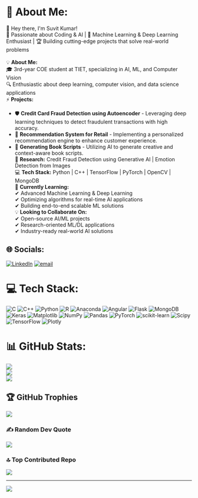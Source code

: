 # 💫 About Me:
👋 Hey there, I'm Suvit Kumar!<br>🚀 Passionate about Coding & AI | 🤖 Machine Learning & Deep Learning Enthusiast | 🏆 Building cutting-edge projects that solve real-world problems<br><br>💡 **About Me:**<br>🎓 3rd-year COE student at TIET, specializing in AI, ML, and Computer Vision<br>🔍 Enthusiastic about deep learning, computer vision, and data science applications<br>⚡ **Projects:**  
   - 🛡 **Credit Card Fraud Detection using Autoencoder** - Leveraging deep learning techniques to detect fraudulent transactions with high accuracy.  
   - 🛒 **Recommendation System for Retail** - Implementing a personalized recommendation engine to enhance customer experience.  
   - 📖 **Generating Book Scripts** - Utilizing AI to generate creative and context-aware book scripts.  
🔬 **Research:** Credit Fraud Detection using Generative AI | Emotion Detection from Images<br>💻 **Tech Stack:** Python | C++ | TensorFlow | PyTorch | OpenCV | MongoDB<br>🌱 **Currently Learning:**<br>✔ Advanced Machine Learning & Deep Learning<br>✔ Optimizing algorithms for real-time AI applications<br>✔ Building end-to-end scalable ML solutions<br>💡 **Looking to Collaborate On:**<br>✔ Open-source AI/ML projects<br>✔ Research-oriented ML/DL applications<br>✔ Industry-ready real-world AI solutions

## 🌐 Socials:
[![LinkedIn](https://img.shields.io/badge/LinkedIn-%230077B5.svg?logo=linkedin&logoColor=white)](https://linkedin.com/in/https://www.linkedin.com/in/suvitkumar03/) [![email](https://img.shields.io/badge/Email-D14836?logo=gmail&logoColor=white)](mailto:skumar5_be22@thapar.edu) 

# 💻 Tech Stack:
![C](https://img.shields.io/badge/c-%2300599C.svg?style=flat-square&logo=c&logoColor=white) ![C++](https://img.shields.io/badge/c++-%2300599C.svg?style=flat-square&logo=c%2B%2B&logoColor=white) ![Python](https://img.shields.io/badge/python-3670A0?style=flat-square&logo=python&logoColor=ffdd54) ![R](https://img.shields.io/badge/r-%23276DC3.svg?style=flat-square&logo=r&logoColor=white) ![Anaconda](https://img.shields.io/badge/Anaconda-%2344A833.svg?style=flat-square&logo=anaconda&logoColor=white) ![Angular](https://img.shields.io/badge/angular-%23DD0031.svg?style=flat-square&logo=angular&logoColor=white) ![Flask](https://img.shields.io/badge/flask-%23000.svg?style=flat-square&logo=flask&logoColor=white) ![MongoDB](https://img.shields.io/badge/MongoDB-%234ea94b.svg?style=flat-square&logo=mongodb&logoColor=white) ![Keras](https://img.shields.io/badge/Keras-%23D00000.svg?style=flat-square&logo=Keras&logoColor=white) ![Matplotlib](https://img.shields.io/badge/Matplotlib-%23ffffff.svg?style=flat-square&logo=Matplotlib&logoColor=black) ![NumPy](https://img.shields.io/badge/numpy-%23013243.svg?style=flat-square&logo=numpy&logoColor=white) ![Pandas](https://img.shields.io/badge/pandas-%23150458.svg?style=flat-square&logo=pandas&logoColor=white) ![PyTorch](https://img.shields.io/badge/PyTorch-%23EE4C2C.svg?style=flat-square&logo=PyTorch&logoColor=white) ![scikit-learn](https://img.shields.io/badge/scikit--learn-%23F7931E.svg?style=flat-square&logo=scikit-learn&logoColor=white) ![Scipy](https://img.shields.io/badge/SciPy-%230C55A5.svg?style=flat-square&logo=scipy&logoColor=%white) ![TensorFlow](https://img.shields.io/badge/TensorFlow-%23FF6F00.svg?style=flat-square&logo=TensorFlow&logoColor=white) ![Plotly](https://img.shields.io/badge/Plotly-%233F4F75.svg?style=flat-square&logo=plotly&logoColor=white)

# 📊 GitHub Stats:
![](https://github-readme-stats.vercel.app/api?username=SuvitKumar003&theme=dark&hide_border=false&include_all_commits=false&count_private=false)<br/>
![](https://nirzak-streak-stats.vercel.app/?user=SuvitKumar003&theme=dark&hide_border=false)<br/>
![](https://github-readme-stats.vercel.app/api/top-langs/?username=SuvitKumar003&theme=dark&hide_border=false&include_all_commits=false&count_private=false&layout=compact)

## 🏆 GitHub Trophies
![](https://github-profile-trophy.vercel.app/?username=SuvitKumar003&theme=radical&no-frame=false&no-bg=false&margin-w=4)

### ✍️ Random Dev Quote
![](https://quotes-github-readme.vercel.app/api?type=horizontal&theme=radical)

### 🔝 Top Contributed Repo
![](https://github-contributor-stats.vercel.app/api?username=SuvitKumar003&limit=5&theme=dark&combine_all_yearly_contributions=true)

---
[![](https://visitcount.itsvg.in/api?id=SuvitKumar003&icon=0&color=0)](https://visitcount.itsvg.in)

<!-- Proudly created with GPRM ( https://gprm.itsvg.in ) --> 

<!---
SuvitKumar003/SuvitKumar003 is a ✨ special ✨ repository because its `README.md` (this file) appears on your GitHub profile.
You can click the Preview link to take a look at your changes.
--->
